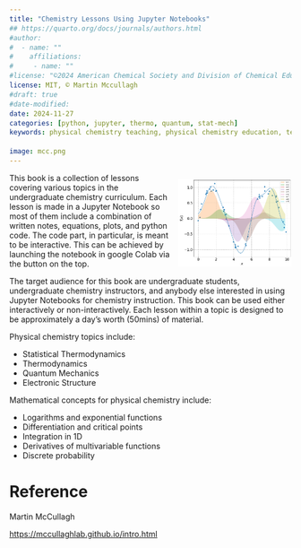 ```yaml
---
title: "Chemistry Lessons Using Jupyter Notebooks"
## https://quarto.org/docs/journals/authors.html
#author:
#  - name: ""
#    affiliations:
#     - name: ""
#license: "©2024 American Chemical Society and Division of Chemical Education, Inc."
license: MIT, © Martin Mccullagh 
#draft: true
#date-modified:
date: 2024-11-27
categories: [python, jupyter, thermo, quantum, stat-mech]
keywords: physical chemistry teaching, physical chemistry education, teaching resources, python, jupyter, thermodynamics, quantum, statistical thermodynamics

image: mcc.png
---
```


<img src="mcc.png" width="40%" align="right" style="padding: 10px 0px 0px 10px;"/>

This book is a collection of lessons covering various topics in the undergraduate chemistry curriculum. Each lesson is made in a Jupyter Notebook so most of them include a combination of written notes, equations, plots, and python code. The code part, in particular, is meant to be interactive. This can be achieved by launching the notebook in google Colab via the button on the top.

The target audience for this book are undergraduate students, undergraduate chemistry instructors, and anybody else interested in using Jupyter Notebooks for chemistry instruction.
This book can be used either interactively or non-interactively. Each lesson within a topic is designed to be approximately a day&rsquo;s worth (50mins) of material.

Physical chemistry topics include:

-   Statistical Thermodynamics
-   Thermodynamics
-   Quantum Mechanics
-   Electronic Structure

Mathematical concepts for physical chemistry include:

-   Logarithms and exponential functions
-   Differentiation and critical points
-   Integration in 1D
-   Derivatives of multivariable functions
-   Discrete probability


# Reference

Martin McCullagh

<https://mccullaghlab.github.io/intro.html>

